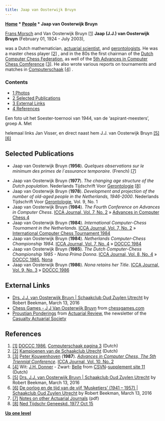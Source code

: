 ```yaml
---
title: Jaap van Oosterwijk Bruyn
---
```

**[Home](Home "Home") \* [People](People "People") \* Jaap van Oosterwijk Bruyn**



 [](http://www.csvnsupplementsite.nl/CSVNPAGINA3.html) [Frans Morsch](Frans_Morsch "Frans Morsch") and Van Oosterwijk Bruyn <a id="cite-note-1" href="#cite-ref-1">[1]</a> 
**Jaap (J.J.) van Oosterwijk Bruyn** (February 01, 1924 - July 2003),  

was a Dutch mathematician, [actuarial scientist](https://en.wikipedia.org/wiki/Actuarial_science), and [gerontologists](https://en.wikipedia.org/wiki/Gerontology). He was a master chess player <a id="cite-note-2" href="#cite-ref-2">[2]</a> , and in the 80s the first chairman of the [Dutch Computer Chess Federation](CSVN "CSVN"), as well of the [5th Advances in Computer Chess Comference](Advances_in_Computer_Chess_5 "Advances in Computer Chess 5") <a id="cite-note-3" href="#cite-ref-3">[3]</a>. He also wrote various reports on tournaments and matches in [Computerschaak](Computerschaak "Computerschaak") <a id="cite-note-4" href="#cite-ref-4">[4]</a> . 



### Contents


* [1 Photos](#photos)
* [2 Selected Publications](#selected-publications)
* [3 External Links](#external-links)
* [4 References](#references)






 [](http://oudzuylenutrecht.nl/drs-j-j-van-oosterwijk-bruyn/) 
Een foto uit het Soester-toernooi van 1944, van de ‘aspirant-meesters’, groep A. Met   

helemaal links Jan Visser, en direct naast hem J.J. van Oosterwijk Bruyn <a id="cite-note-5" href="#cite-ref-5">[5]</a> <a id="cite-note-6" href="#cite-ref-6">[6]</a>



## Selected Publications


* Jaap van Oosterwijk Bruyn (**1956**). *Quelques observations sur le minimum des primes de l`assurance temporaire*. (French) <a id="cite-note-7" href="#cite-ref-7">[7]</a>


 [](File:VanOosterwijkBruynFormula.JPG) 
* Jaap van Oosterwijk Bruyn (**1977**). *The changing age structure of the Dutch population*. Nederlands Tijdschrift Voor [Gerontologie](https://en.wikipedia.org/wiki/Gerontology) <a id="cite-note-8" href="#cite-ref-8">[8]</a>
* Jaap van Oosterwijk Bruyn (**1978**). *Development and projection of the number of old-aged people in the Netherlands, 1946-2000*. Nederlands Tijdschrift Voor [Gerontologie](https://en.wikipedia.org/wiki/Gerontology), Vol. 9, No. 1
* Jaap van Oosterwijk Bruyn (**1984**). *The Fourth Conference on Advances in Computer Chess*. [ICCA Journal, Vol. 7, No. 2](ICGA_Journal#7_2 "ICGA Journal") » [Advances in Computer Chess 4](Advances_in_Computer_Chess_4 "Advances in Computer Chess 4")
* Jaap van Oosterwijk Bruyn (**1984**). *International Computer-Chess Tournament in the Netherlands*. [ICCA Journal, Vol. 7, No. 2](ICGA_Journal#7_2 "ICGA Journal") » [International Computer Chess Tournament 1984](International_Computer_Chess_Tournament_1984 "International Computer Chess Tournament 1984")
* Jaap van Oosterwijk Bruyn (**1984**). *Netherlands Computer-Chess Championship 1984*. [ICCA Journal, Vol. 7, No. 4](ICGA_Journal#7_4 "ICGA Journal") » [DOCCC 1984](DOCCC_1984 "DOCCC 1984")
* Jaap van Oosterwijk Bruyn (**1985**). *The Dutch Computer-Chess Championship 1985 - Nona Prima Donna*. [ICCA Journal, Vol. 8, No. 4](ICGA_Journal#8_4 "ICGA Journal") » [DOCCC 1985](DOCCC_1985 "DOCCC 1985"), [Nona](Nona "Nona")
* Jaap van Oosterwijk Bruyn (**1986**). *Nona retains her Title*. [ICCA Journal, Vol. 9, No. 3](ICGA_Journal#9_3 "ICGA Journal") » [DOCCC 1986](DOCCC_1986 "DOCCC 1986")


## External Links


* [Drs. J.J. van Oosterwijk Bruyn | Schaakclub Oud Zuylen Utrecht](http://oudzuylenutrecht.nl/drs-j-j-van-oosterwijk-bruyn/) by Robert Beekman, March 13, 2016
* [Chess Games - J J Van Oosterwijk Bruyn](http://www.chessgames.com/perl/chessplayer?pid=91335) from [chessgames.com](http://www.chessgames.com/index.html)
* [Proustian Ponderings](http://www.casact.org/newsletter/index.cfm?fa=viewart&id=3490) from [Actuarial Review](http://www.casact.org/newsletter/index.cfm?fa=ar&issue_id=266), the newsletter of the [Casualty Actuarial Society](https://en.wikipedia.org/wiki/Casualty_Actuarial_Society)


## References


1. <a id="cite-ref-1" href="#cite-note-1">[1]</a> [DOCCC 1986](DOCCC_1986 "DOCCC 1986"), [Computerschaak pagina 3](http://www.csvnsupplementsite.nl/CSVNPAGINA3.html) (Dutch)
2. <a id="cite-ref-2" href="#cite-note-2">[2]</a> [Kampioenen van de Schaakclub Utrecht](http://schaakclubutrecht.nl/histinterne.html) (Dutch)
3. <a id="cite-ref-3" href="#cite-note-3">[3]</a> [Peter Kouwenhoven](Peter_Kouwenhoven "Peter Kouwenhoven") (**1987**). *[Advances in Computer Chess, The 5th Triennial Conference](Advances_in_Computer_Chess_5 "Advances in Computer Chess 5")*. [ICCA Journal, Vol. 10, No. 2](ICGA_Journal#10_2 "ICGA Journal")
4. <a id="cite-ref-4" href="#cite-note-4">[4]</a> Wit: [J.H. Donner](https://en.wikipedia.org/wiki/Jan_Hein_Donner) - Zwart: [Belle](Belle "Belle") from [CSVN](CSVN "CSVN")-[supplement site 11](http://www.csvnsupplementsite.nl/csvnp11.html) (Dutch)
5. <a id="cite-ref-5" href="#cite-note-5">[5]</a> [Drs. J.J. van Oosterwijk Bruyn | Schaakclub Oud Zuylen Utrecht](http://oudzuylenutrecht.nl/drs-j-j-van-oosterwijk-bruyn/) by Robert Beekman, March 13, 2016
6. <a id="cite-ref-6" href="#cite-note-6">[6]</a> [De oorlog en de tijd van de vijf ‘Musketiers’ (1941 – 1957) | Schaakclub Oud Zuylen Utrecht](http://oudzuylenutrecht.nl/de-oorlog-en-de-tijd-van-de-vijf-musketiers-1941-1957/) by Robert Beekman, March 13, 2016
7. <a id="cite-ref-7" href="#cite-note-7">[7]</a> [Notes on other Actuarial Journals](http://www.actuaries.org.uk/__data/assets/pdf_file/0011/24995/0161-0163.pdf) (pdf)
8. <a id="cite-ref-8" href="#cite-note-8">[8]</a> [Ned Tijdschr Geneeskd. 1977 Oct 15](http://www.ncbi.nlm.nih.gov/pubmed/904717)

**[Up one level](People "People")**







 
